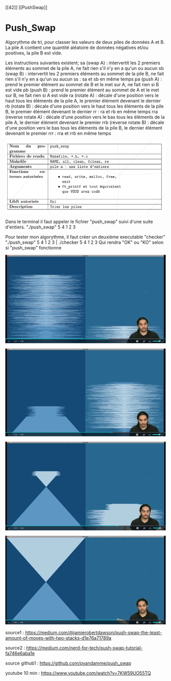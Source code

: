 [[42]] [[PushSwap]]

# Push_Swap

Algorythme de tri, pour classer les valeurs de deux piles de données A et B.
La pile A contient une quantité aléatoire de données négatives et/ou positives, la pile B est vide.

Les instructions suivantes existent;
    sa (swap A) : intervertit les 2 premiers éléments au sommet de la pile A, ne fait rien s'il n'y en a qu'un ou aucun
    sb (swap B) : intervertit les 2 premiers éléments au sommet de la pile B, ne fait rien s'il n'y en a qu'un ou aucun
    ss : sa et sb en même temps
    pa (push A) : prend le premier élément au sommet de B et le met sur A, ne fait rien si B est vide
    pb (push B) : prend le premier élément au sommet de A et le met sur B, ne fait rien si A est vide
    ra (rotate A) : décale d'une position vers le haut tous les éléments de la pile A, le premier élément devenant le dernier
    rb (rotate B) : décale d'une position vers le haut tous les éléments de la pile B, le premier élément devenant le dernier
    rr : ra et rb en même temps
    rra (reverse rotate A) : décale d'une position vers le bas tous les éléments de la pile A, le dernier élément devenant le premier
    rrb (reverse rotate B) : décale d'une position vers le bas tous les éléments de la pile B, le dernier élément devenant le premier
    rrr : rra et rrb en même temps

![[pushswap_instructions.png]](../../pictures/pushswap_instructions.png)

Dans le terminal il faut appeler le fichier "push_swap" suivi d'une suite d'entiers.
"./push_swap" 5 4 1 2 3

Pour tester mon algorythme, il faut créer un deuxième executable "checker"
"./push_swap" 5 4 1 2 3 | ./checker 5 4 1 2 3
Qui rendra "OK" ou "KO" selon si "push_swap" fonctionne

![[checker1.png]](../../pictures/checker1.png)

![[checker2.png]](../../pictures/checker2.png)

![[checker3.png]](../../pictures/checker3.png)

![[checker4.png]](../../pictures/checker4.png)

source1 : <https://medium.com/@jamierobertdawson/push-swap-the-least-amount-of-moves-with-two-stacks-d1e76a71789a>

source2 : <https://medium.com/nerd-for-tech/push-swap-tutorial-fa746e6aba1e>

source github1 : <https://github.com/pvandamme/push_swap>

youtube 10 min : <https://www.youtube.com/watch?v=7KW59UO55TQ>
